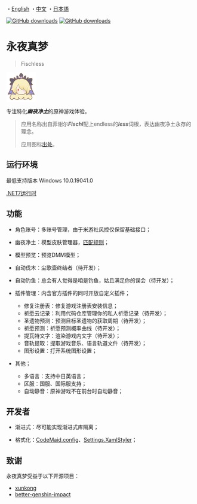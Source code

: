 ・[English](README.en.md) ・[中文](README.md) ・[日本語](README.jp.md)

[![GitHub downloads](https://img.shields.io/github/downloads/genshin-matrix/Fischless/total)](https://github.com/genshin-matrix/Fischless/releases)
[![GitHub downloads](https://img.shields.io/github/downloads/genshin-matrix/Fischless/latest/total)](https://github.com/genshin-matrix/Fischless/releases)

# 永夜真梦

> Fischless

<img src="./src/Desktop/Fischless/Assets/Images/i2Q2r-4cr2K2kT3cSkf-ke.png" height="80px" style="vertical-align: middle" />

专注特化***幽夜净土***的原神游戏体验。

> 应用名称出自菲谢尔***Fischl***配上endless的***less***词根，表达幽夜净土永存的理念。
>
> 应用图标[出处](https://bbs.nga.cn/read.php?tid=35426436)。

## 运行环境

最低支持版本 Windows 10.0.19041.0

[.NET7运行时](https://dotnet.microsoft.com/zh-cn/download/dotnet/thank-you/runtime-7.0.11-windows-x64-installer)

## 功能

- 角色账号：多账号管理，由于米游社风控仅保留基础接口；
- 幽夜净土：模型皮肤管理器，[匹配规则](src/Desktop/Fischless.Fetch/ReShade/ReShadeIniMapper.cs)；
- 模型预览：预览DMM模型；
- 自动伐木：尘歌壶终结者（待开发）；
- 自动钓鱼：总会有人觉得是咱是钓鱼，姑且满足你的误会（待开发）；

- 插件管理：内含官方插件的同时开放自定义插件；
  - 修复注册表：修复游戏注册表安装信息；
  - 祈愿云记录：利用代码仓库管理你的私人祈愿记录（待开发）；
  - 圣遗物预测：预测目标圣遗物的获取周期（待开发）；
  - 祈愿预测：祈愿预测概率曲线（待开发）；
  - 提瓦特文字：渲染游戏内文字（待开发）；
  - 音轨提取：提取游戏音乐、语言轨道文件（待开发）；
  - 图形设置：打开系统图形设置；


- 其他；
  - 多语言：支持中日英语言；
  - 区服：国服、国际服支持；
  - 自动静音：原神游戏不在前台时自动静音；

## 开发者

- 渐进式：尽可能实现渐进式库隔离；

- 格式化：[CodeMaid.config](src/CodeMaid.config)、[Settings.XamlStyler](src/Settings.XamlStyler)；

## 致谢

永夜真梦受益于以下开源项目：

- [xunkong](https://github.com/xunkong/xunkong)
- [better-genshin-impact](https://github.com/babalae/better-genshin-impact)

